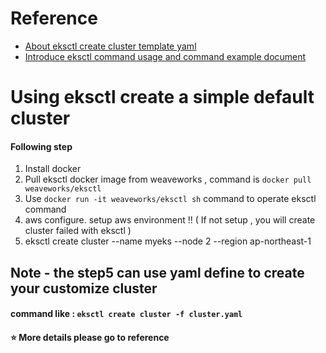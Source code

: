 # Reference
- [About eksctl create cluster template yaml](https://github.com/weaveworks/eksctl/tree/master/examples)
- [Introduce eksctl command usage and command example document](https://eksctl.io/usage/managing-nodegroups/)

# Using eksctl create a simple default cluster
#### Following step
1. Install docker
2. Pull eksctl docker image from weaveworks , command is ` docker pull weaveworks/eksctl `
3. Use ` docker run -it weaveworks/eksctl sh ` command to operate eksctl command
4. aws configure. setup aws environment !! ( If not setup , you will create cluster failed with eksctl )
5. eksctl create cluster --name myeks --node 2 --region ap-northeast-1

## Note - the step5 can use yaml define to create your customize cluster
#### command like : ` eksctl create cluster -f cluster.yaml `

#### :star: More details please go to reference
